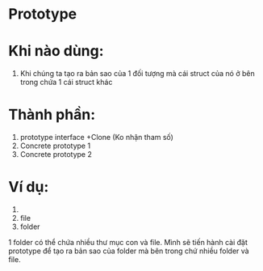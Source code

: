 # Prototype
# Khi nào dùng:
1. Khi chúng ta tạo ra bản sao của 1 đối tượng mà cái struct của nó ở bên trong chứa 1 cái struct khác
# Thành phần:
1. prototype interface
    +Clone (Ko nhận tham số)
2. Concrete prototype 1
3. Concrete prototype 2

# Ví dụ:
1.
2. file
3. folder

1 folder có thể chứa nhiều thư mục con và file. Mình sẽ tiến hành cài đặt prototype để tạo ra bản sao của folder mà bên trong chứ nhiều folder và file.
